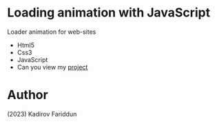# Loading animation with JavaScript
Loader animation for web-sites 

- Html5
- Css3 
- JavaScript
- Can you view my [project]()

# Author 
(2023) Kadirov Fariddun
